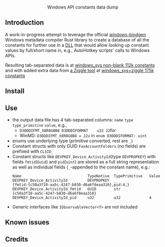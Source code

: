 <p align="center">
Windows API constants data dump
<br>
</p>

<p align="center">  
</p>


## Introduction
A work-in-progress attempt to leverage the official [windows-bindgen](https://crates.io/crates/windows-bindgen) Windows metadata compiler Rust library to create a database of all the constants for further use in a [DLL](https://github.com/eugenesvk/winAPIconst/) that would allow looking up constant values by full/short name in, e.g., AutoHotkey scripts' calls to Windows APIs.

Resulting tab-separated data is at [windows_sys non-blank 112k constants](../../raw/data/data/winConst_Valid_112k.txt.rar) and with added extra data from [a Ziggle tool](https://www.autohotkey.com/boards/viewtopic.php?f=83&t=99581) at [windows_sys+ziggle 175k constants](../../raw/data/data/winConst_Valid_ziggle_175k.rar)

## Install

## Use

- the output data file has 4 tab-separated columns: `name` `type` `type_primitive` `value`, e.g.,
  - `D3DDDIFMT_X8R8G8B8	D3DDDIFORMAT	u32	22`for
  - WinMD: `D3DDDIFMT_X8R8G8B8 = 22u` in `enum D3DDDIFORMAT: uint`
- enums use underlying type (primitive converted, rest are `_`)
- Constant structs with only GUID `FaxAccountFolders` (no fields) are prefixed with `CLSID_`
- Constant structs like `DEVPKEY_Device_ActivityId`(type `DEVPROPKEY`) with fields `fmtid`(`Guid`) and `pid`(`uint`) are stored as a full string representation as well as individual fields (`_`-appended to the constant name), e.g.:
  ```
  Name                           	TypeNative	TypePrimitive	Value
  DEVPKEY_Device_ActivityId      	DEVPROPKEY	_            	{fmtid:{c50a3f10-aa5c-4247-b830-d6a6f8eaa310},pid:4,}
  DEVPKEY_Device_ActivityId_fmtid	GUID      	str          	{c50a3f10-aa5c-4247-b830-d6a6f8eaa310}
  DEVPKEY_Device_ActivityId_pid  	u32       	u32          	4
  ```
- Generic interfaces like `IObservableVector<T>` are not included

## Known issues

## Credits
